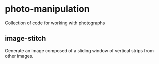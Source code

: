 # photo-manipulation

Collection of code for working with photographs

## image-stitch
Generate an image composed of a sliding window of vertical strips from 
other images.
